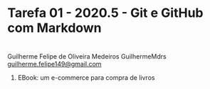 # Tarefa 01 - 2020.5 - Git e GitHub com Markdown <h1>
Guilherme Felipe de Oliveira Medeiros
GuilhermeMdrs
guilherme.felipe149@gmail.com
1. EBook: um e-commerce para compra de livros
